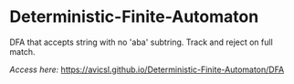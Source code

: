 # Deterministic-Finite-Automaton
DFA that accepts string with no 'aba' subtring. Track and reject on full match.  

*Access here:* https://avicsl.github.io/Deterministic-Finite-Automaton/DFA

